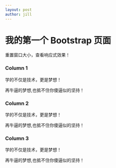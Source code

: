 ```yaml
---
layout: post
author: jill
---
```


<div class="container">
  <div class="jumbotron">
    <h1>我的第一个 Bootstrap 页面</h1>
    <p>重置窗口大小，查看响应式效果！</p> 
  </div>
  <div class="row">
    <div class="col-sm-4">
      <h3>Column 1</h3>
      <p>学的不仅是技术，更是梦想！</p>
      <p>再牛逼的梦想,也抵不住你傻逼似的坚持！</p>
    </div>
    <div class="col-sm-4">
      <h3>Column 2</h3>
      <p>学的不仅是技术，更是梦想！</p>
      <p>再牛逼的梦想,也抵不住你傻逼似的坚持！</p>
    </div>
    <div class="col-sm-4">
      <h3>Column 3</h3> 
      <p>学的不仅是技术，更是梦想！</p>
      <p>再牛逼的梦想,也抵不住你傻逼似的坚持！</p>
    </div>
  </div>
</div>

